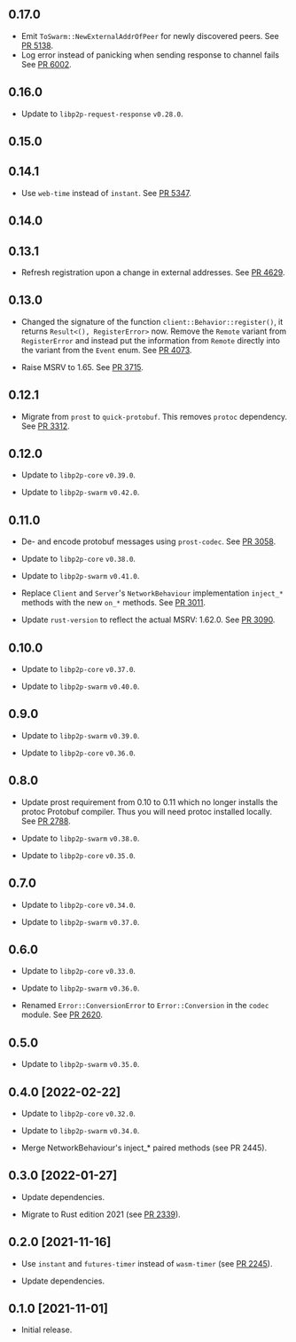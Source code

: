 ## 0.17.0

- Emit `ToSwarm::NewExternalAddrOfPeer` for newly discovered peers.
  See [PR 5138](https://github.com/libp2p/rust-libp2p/pull/5138).
- Log error instead of panicking when sending response to channel fails
  See [PR 6002](https://github.com/libp2p/rust-libp2p/pull/6002).

<!-- Update to libp2p-swarm v0.47.0 -->

## 0.16.0

- Update to `libp2p-request-response` `v0.28.0`.

<!-- Update to libp2p-core v0.43.0 -->

## 0.15.0

<!-- Update to libp2p-swarm v0.45.0 -->

## 0.14.1
- Use `web-time` instead of `instant`.
  See [PR 5347](https://github.com/libp2p/rust-libp2p/pull/5347).

## 0.14.0


## 0.13.1
- Refresh registration upon a change in external addresses.
  See [PR 4629].

[PR 4629]: https://github.com/libp2p/rust-libp2p/pull/4629

## 0.13.0

- Changed the signature of the function `client::Behavior::register()`,
  it returns `Result<(), RegisterError>` now.
  Remove the `Remote` variant from `RegisterError` and instead put the information from `Remote`
  directly into the variant from the `Event` enum.
  See [PR 4073].

- Raise MSRV to 1.65.
  See [PR 3715].

[PR 4073]: https://github.com/libp2p/rust-libp2p/pull/4073
[PR 3715]: https://github.com/libp2p/rust-libp2p/pull/3715

## 0.12.1

- Migrate from `prost` to `quick-protobuf`. This removes `protoc` dependency. See [PR 3312].

[PR 3312]: https://github.com/libp2p/rust-libp2p/pull/3312

## 0.12.0

- Update to `libp2p-core` `v0.39.0`.

- Update to `libp2p-swarm` `v0.42.0`.

## 0.11.0

- De- and encode protobuf messages using `prost-codec`. See [PR 3058].

- Update to `libp2p-core` `v0.38.0`.

- Update to `libp2p-swarm` `v0.41.0`.

- Replace `Client` and `Server`'s `NetworkBehaviour` implementation `inject_*` methods with the new `on_*` methods.
  See [PR 3011].

- Update `rust-version` to reflect the actual MSRV: 1.62.0. See [PR 3090].

[PR 3011]: https://github.com/libp2p/rust-libp2p/pull/3011
[PR 3058]: https://github.com/libp2p/rust-libp2p/pull/3058
[PR 3090]: https://github.com/libp2p/rust-libp2p/pull/3090

## 0.10.0

- Update to `libp2p-core` `v0.37.0`.

- Update to `libp2p-swarm` `v0.40.0`.

## 0.9.0

- Update to `libp2p-swarm` `v0.39.0`.

- Update to `libp2p-core` `v0.36.0`.

## 0.8.0

- Update prost requirement from 0.10 to 0.11 which no longer installs the protoc Protobuf compiler.
  Thus you will need protoc installed locally. See [PR 2788].

- Update to `libp2p-swarm` `v0.38.0`.

- Update to `libp2p-core` `v0.35.0`.

[PR 2788]: https://github.com/libp2p/rust-libp2p/pull/2788

## 0.7.0

- Update to `libp2p-core` `v0.34.0`.

- Update to `libp2p-swarm` `v0.37.0`.

## 0.6.0

- Update to `libp2p-core` `v0.33.0`.

- Update to `libp2p-swarm` `v0.36.0`.

- Renamed `Error::ConversionError` to `Error::Conversion` in the `codec` module. See [PR 2620].

[PR 2620]: https://github.com/libp2p/rust-libp2p/pull/2620

## 0.5.0

- Update to `libp2p-swarm` `v0.35.0`.

## 0.4.0 [2022-02-22]

- Update to `libp2p-core` `v0.32.0`.

- Update to `libp2p-swarm` `v0.34.0`.

- Merge NetworkBehaviour's inject_\* paired methods (see PR 2445).

[PR 2445]: https://github.com/libp2p/rust-libp2p/pull/2445

## 0.3.0 [2022-01-27]

- Update dependencies.

- Migrate to Rust edition 2021 (see [PR 2339]).

[PR 2339]: https://github.com/libp2p/rust-libp2p/pull/2339

## 0.2.0 [2021-11-16]

- Use `instant` and `futures-timer` instead of `wasm-timer` (see [PR 2245]).

- Update dependencies.

[PR 2245]: https://github.com/libp2p/rust-libp2p/pull/2245

## 0.1.0 [2021-11-01]

- Initial release.
